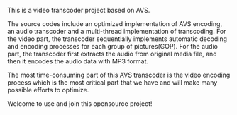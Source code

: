 This is a video transcoder project based on AVS.

The source codes include an optimized implementation of AVS encoding, an audio transcoder and a multi-thread implementation of transcoding. For the video part, the transcoder sequentially implements automatic decoding and encoding processes for each group of pictures(GOP). For the audio part, the transcoder first extracts the audio from original media file, and then it encodes the audio data with MP3 format.

The most time-consuming part of this AVS transcoder is the video encoding process which is the most critical part that we have and will make many possible efforts to optimize.

Welcome to use and join this opensource project!